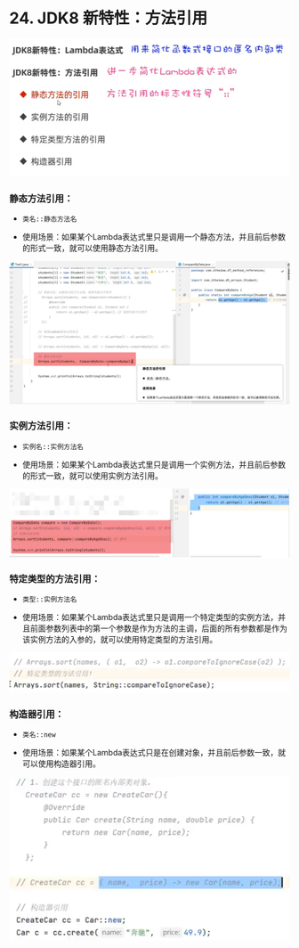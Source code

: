 # 24. JDK8 新特性：方法引用

![alt text](image-88.png)

### 静态方法引用：
- ```类名::静态方法名```

- 使用场景：如果某个Lambda表达式里只是调用一个静态方法，并且前后参数的形式一致，就可以使用静态方法引用。

![alt text](image-89.png)

### 实例方法引用：

- ```实例名::实例方法名```

- 使用场景：如果某个Lambda表达式里只是调用一个实例方法，并且前后参数的形式一致，就可以使用实例方法引用。

![alt text](image-90.png)

### 特定类型的方法引用：

- ```类型::实例方法名```

- 使用场景：如果某个Lambda表达式里只是调用一个特定类型的实例方法，并且前面参数列表中的第一个参数是作为方法的主调，后面的所有参数都是作为该实例方法的入参的，就可以使用特定类型的方法引用。

![alt text](image-91.png)

### 构造器引用：

- ```类名::new```

- 使用场景：如果某个Lambda表达式只是在创建对象，并且前后参数一致，就可以使用构造器引用。

![alt text](image-92.png)